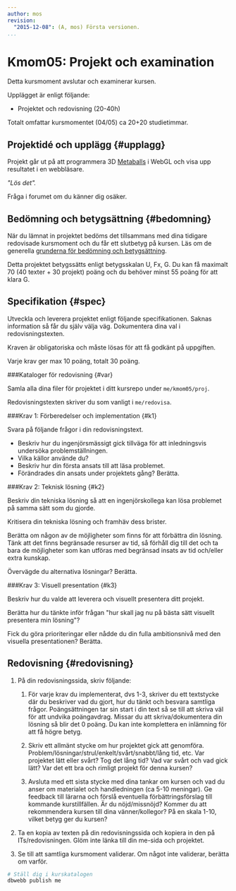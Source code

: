 ```yaml
---
author: mos
revision:
  "2015-12-08": (A, mos) Första versionen.
...
```

Kmom05: Projekt och examination
==================================

Detta kursmoment avslutar och examinerar kursen.

Upplägget är enligt följande:

* Projektet och redovisning (20-40h)

Totalt omfattar kursmomentet (04/05) ca 20+20 studietimmar.



Projektidé och upplägg {#upplagg}
--------------------------------------------------------------------

Projekt går ut på att programmera 3D [Metaballs](https://en.wikipedia.org/wiki/Metaballs) i WebGL och visa upp resultatet i en webbläsare.

*"Lös det".*

Fråga i forumet om du känner dig osäker.



Bedömning och betygsättning {#bedomning}
--------------------------------------------------------------------

När du lämnat in projektet bedöms det tillsammans med dina tidigare redovisade kursmoment och du får ett slutbetyg på kursen. Läs om de generella [grunderna för bedömning och betygsättning](kurser/bedomning-och-betygsattning).

Detta projektet betygssätts enligt betygsskalan U, Fx, G. Du kan få maximalt 70 (40 texter + 30 projekt) poäng och du behöver minst 55 poäng för att klara G.



Specifikation {#spec}
--------------------------------------------------------------------

Utveckla och leverera projektet enligt följande specifikationen. Saknas information så får du själv välja väg. Dokumentera dina val i redovisningstexten.

Kraven är obligatoriska och måste lösas för att få godkänt på uppgiften.

Varje krav ger max 10 poäng, totalt 30 poäng.

<!-- Se över poängsättningen -->



###Kataloger för redovisning {#var}

Samla alla dina filer för projektet i ditt kursrepo under `me/kmom05/proj`.

Redovisningstexten skriver du som vanligt i `me/redovisa`.



###Krav 1: Förberedelser och implementation {#k1}

Svara på följande frågor i din redovisningstext.

* Beskriv hur du ingenjörsmässigt gick tillväga för att inledningsvis undersöka problemställningen.
* Vilka källor använde du?
* Beskriv hur din första ansats till att läsa problemet.
* Förändrades din ansats under projektets gång? Berätta.

<!-- Skall rubriken verkligen vara "implementation", överväg en variant av IMRAD, eller någon ingenjörsmässig rapport mall -->



###Krav 2: Teknisk lösning {#k2}

Beskriv din tekniska lösning så att en ingenjörskollega kan lösa problemet på samma sätt som du gjorde.

Kritisera din tekniska lösning och framhäv dess brister.

Berätta om någon av de möjligheter som finns för att förbättra din lösning. Tänk att det finns begränsade resurser av tid, så förhåll dig till det och ta bara de möjligheter som kan utföras med begränsad insats av tid och/eller extra kunskap.

Övervägde du alternativa lösningar? Berätta.



###Krav 3: Visuell presentation {#k3}

Beskriv hur du valde att leverera och visuellt presentera ditt projekt.

Berätta hur du tänkte inför frågan "hur skall jag nu på bästa sätt visuellt presentera min lösning"?

Fick du göra prioriteringar eller nådde du din fulla ambitionsnivå med den visuella presentationen? Berätta.



Redovisning {#redovisning}
--------------------------------------------------------------------

1. På din redovisningssida, skriv följande:

    1. För varje krav du implementerat, dvs 1-3, skriver du ett textstycke där du beskriver vad du gjort, hur du tänkt och besvara samtliga frågor. Poängsättningen tar sin start i din text så se till att skriva väl för att undvika poängavdrag. Missar du att skriva/dokumentera din lösning så blir det 0 poäng. Du kan inte komplettera en inlämning för att få högre betyg.

    1. Skriv ett allmänt stycke om hur projektet gick att genomföra. Problem/lösningar/strul/enkelt/svårt/snabbt/lång tid, etc. Var projektet lätt eller svårt? Tog det lång tid? Vad var svårt och vad gick lätt? Var det ett bra och rimligt projekt för denna kursen?

    1. Avsluta med ett sista stycke med dina tankar om kursen och vad du anser om materialet och handledningen (ca 5-10 meningar). Ge feedback till lärarna och förslå eventuella förbättringsförslag till kommande kurstillfällen. Är du nöjd/missnöjd? Kommer du att rekommendera kursen till dina vänner/kollegor? På en skala 1-10, vilket betyg ger du kursen?

1. Ta en kopia av texten på din redovisningssida och kopiera in den på ITs/redovisningen. Glöm inte länka till din me-sida och projektet. 

1. Se till att samtliga kursmoment validerar. Om något inte validerar, berätta om varför.

```bash
# Ställ dig i kurskatalogen
dbwebb publish me
```
